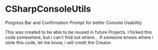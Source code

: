 # CSharpConsoleUtils
Progress Bar and Confirmation Prompt for better Console Usability

This was created to be able to be reused in future Projects. I forked this code somewhere, but i can't find out where... If someone knows where i stole this code, let me know, i will credit the Creator.
